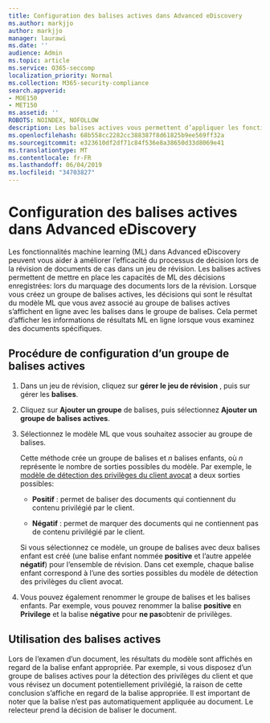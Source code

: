 ```yaml
---
title: Configuration des balises actives dans Advanced eDiscovery
ms.author: markjjo
author: markjjo
manager: laurawi
ms.date: ''
audience: Admin
ms.topic: article
ms.service: O365-seccomp
localization_priority: Normal
ms.collection: M365-security-compliance
search.appverid:
- MOE150
- MET150
ms.assetid: ''
ROBOTS: NOINDEX, NOFOLLOW
description: Les balises actives vous permettent d’appliquer les fonctionnalités d’apprentissage automatique lors de la révision du contenu dans un cas avancé de découverte électronique. Utilisez des groupes de balises actives pour afficher les résultats des modèles de détection d’apprentissage automatique, tels que le modèle de privilège avocat-client.
ms.openlocfilehash: 68b558cc2282cc388387f8d61825b9ee569ff32a
ms.sourcegitcommit: e323610df2df71c84f536e8a38650d33d8069e41
ms.translationtype: MT
ms.contentlocale: fr-FR
ms.lasthandoff: 06/04/2019
ms.locfileid: "34703827"
---
```

# <a name="set-up-smart-tags-in-advanced-ediscovery"></a>Configuration des balises actives dans Advanced eDiscovery

Les fonctionnalités machine learning (ML) dans Advanced eDiscovery peuvent vous aider à améliorer l’efficacité du processus de décision lors de la révision de documents de cas dans un jeu de révision. Les balises actives permettent de mettre en place les capacités de ML des décisions enregistrées: lors du marquage des documents lors de la révision. Lorsque vous créez un groupe de balises actives, les décisions qui sont le résultat du modèle ML que vous avez associé au groupe de balises actives s’affichent en ligne avec les balises dans le groupe de balises. Cela permet d’afficher les informations de résultats ML en ligne lorsque vous examinez des documents spécifiques.

## <a name="how-to-set-up-a-smart-tag-group"></a>Procédure de configuration d’un groupe de balises actives

1. Dans un jeu de révision, cliquez sur **gérer le jeu de révision** , puis sur gérer les **balises**.

2. Cliquez sur **Ajouter un groupe** de balises, puis sélectionnez **Ajouter un groupe de balises actives**.

3. Sélectionnez le modèle ML que vous souhaitez associer au groupe de balises.
    
   Cette méthode crée un groupe de balises et *n* balises enfants, où *n* représente le nombre de sorties possibles du modèle. Par exemple, le [modèle de détection des privilèges du client avocat](attorney-privilege-detection.md) a deux sorties possibles: 

   - **Positif** : permet de baliser des documents qui contiennent du contenu privilégié par le client.
   
   - **Négatif** : permet de marquer des documents qui ne contiennent pas de contenu privilégié par le client.
    
    Si vous sélectionnez ce modèle, un groupe de balises avec deux balises enfant est créé (une balise enfant nommée **positive** et l’autre appelée **négatif**) pour l’ensemble de révision. Dans cet exemple, chaque balise enfant correspond à l’une des sorties possibles du modèle de détection des privilèges du client avocat.

4. Vous pouvez également renommer le groupe de balises et les balises enfants. Par exemple, vous pouvez renommer la balise **positive** en **Privilege** et la balise **négative** pour **ne pas**obtenir de privilèges.

## <a name="how-to-use-smart-tags"></a>Utilisation des balises actives

Lors de l’examen d’un document, les résultats du modèle sont affichés en regard de la balise enfant appropriée. Par exemple, si vous disposez d’un groupe de balises actives pour la détection des privilèges du client et que vous révisez un document potentiellement privilégié, la raison de cette conclusion s’affiche en regard de la balise appropriée. Il est important de noter que la balise n’est pas automatiquement appliquée au document. Le relecteur prend la décision de baliser le document.